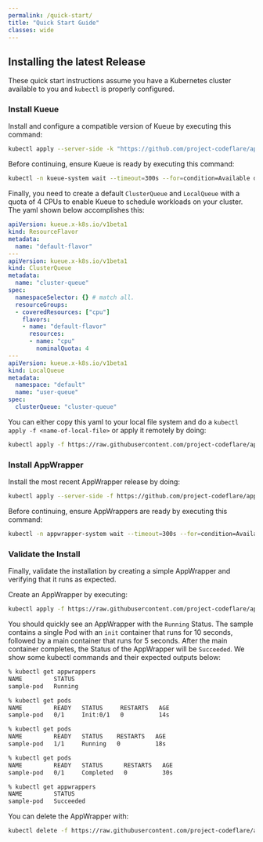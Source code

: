 ```yaml
---
permalink: /quick-start/
title: "Quick Start Guide"
classes: wide
---
```


## Installing the latest Release

These quick start instructions assume you have a Kubernetes cluster
available to you and `kubectl` is properly configured.

### Install Kueue

Install and configure a compatible version of Kueue by executing this command:
```sh
kubectl apply --server-side -k "https://github.com/project-codeflare/appwrapper/hack/kueue-config?ref={{ site.appwrapper_version }}"
```

Before continuing, ensure Kueue is ready by executing this command:
```sh
kubectl -n kueue-system wait --timeout=300s --for=condition=Available deployments --all
```

Finally, you need to create a default `ClusterQueue` and `LocalQueue`
with a quota of 4 CPUs to enable Kueue to schedule workloads on your cluster.
The yaml shown below accomplishes this:
```yaml
apiVersion: kueue.x-k8s.io/v1beta1
kind: ResourceFlavor
metadata:
  name: "default-flavor"
---
apiVersion: kueue.x-k8s.io/v1beta1
kind: ClusterQueue
metadata:
  name: "cluster-queue"
spec:
  namespaceSelector: {} # match all.
  resourceGroups:
  - coveredResources: ["cpu"]
    flavors:
    - name: "default-flavor"
      resources:
      - name: "cpu"
        nominalQuota: 4
---
apiVersion: kueue.x-k8s.io/v1beta1
kind: LocalQueue
metadata:
  namespace: "default"
  name: "user-queue"
spec:
  clusterQueue: "cluster-queue"
```

You can either copy this yaml to your local file system and do a `kubectl apply -f <name-of-local-file>`
or apply it remotely by doing:
```sh
kubectl apply -f https://raw.githubusercontent.com/project-codeflare/appwrapper/main/hack/default-queues.yaml
```

### Install AppWrapper

Install the most recent AppWrapper release by doing:
```sh
kubectl apply --server-side -f https://github.com/project-codeflare/appwrapper/releases/download/{{ site.appwrapper_version }}/install.yaml
```

Before continuing, ensure AppWrappers are ready by executing this command:
```sh
kubectl -n appwrapper-system wait --timeout=300s --for=condition=Available deployments --all
```

### Validate the Install

Finally, validate the installation by creating a simple AppWrapper and verifying that it runs
as expected.

Create an AppWrapper by executing:
```sh
kubectl apply -f https://raw.githubusercontent.com/project-codeflare/appwrapper/{{ site.appwrapper_version }}/samples/wrapped-pod.yaml
```

You should quickly see an AppWrapper with the `Running` Status.
The sample contains a single Pod with an `init` container that runs for 10 seconds,
followed by a main container that runs for 5 seconds. After the main container completes,
the Status of the AppWrapper will be `Succeeded`. We show some kubectl commands and
their expected outputs below:
```sh
% kubectl get appwrappers
NAME         STATUS
sample-pod   Running

% kubectl get pods
NAME         READY   STATUS     RESTARTS   AGE
sample-pod   0/1     Init:0/1   0          14s

% kubectl get pods
NAME         READY   STATUS    RESTARTS   AGE
sample-pod   1/1     Running   0          18s

% kubectl get pods
NAME         READY   STATUS      RESTARTS   AGE
sample-pod   0/1     Completed   0          30s

% kubectl get appwrappers
NAME         STATUS
sample-pod   Succeeded
```

You can delete the AppWrapper with:
```sh
kubectl delete -f https://raw.githubusercontent.com/project-codeflare/appwrapper/{{ site.appwrapper_version }}/samples/wrapped-pod.yaml
```
